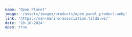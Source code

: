 ```yaml
---
name: 'Open Planet'
image: '/assets/images/products/open_panel_product.webp'
link: 'https://san-marino-association.tilda.ws/'
date: '20-10-2024'
open: true
---
```


